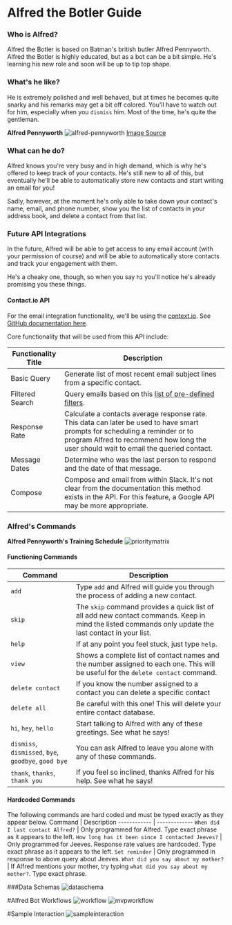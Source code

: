 # Alfred the Botler Guide

### Who is Alfred?
Alfred the Botler is based on Batman's british butler Alfred Pennyworth. Alfred the Botler is highly educated, but as a bot can be a bit simple. He's learning his new role and soon will be up to tip top shape.

### What's he like?
He is extremely polished and well behaved, but at times he becomes quite snarky and his remarks may get a bit off colored. You'll have to watch out for him, especially when you `dismiss` him. Most of the time, he's quite the gentleman.

**Alfred Pennyworth**
![alfred-pennyworth](http://vignette2.wikia.nocookie.net/batman/images/2/24/Alfred_Pennyworth.png)
[Image Source](http://vignette2.wikia.nocookie.net/batman/images/2/24/Alfred_Pennyworth.png)

### What can he do?
Alfred knows you're very busy and in high demand, which is why he's offered to keep track of your contacts. He's still new to all of this, but eventually he'll be able to automatically store new contacts and start writing an email for you!

Sadly, however, at the moment he's only able to take down your contact's name, email, and phone number, show you the list of contacts in your address book, and delete a contact from that list.

### Future API Integrations
In the future, Alfred will be able to get access to any email account (with your permission of course) and will be able to automatically store contacts and track your engagement with them.

He's a cheaky one, though, so when you say `hi` you'll notice he's already promising you these things. 

#### Contact.io API
For the email integration functionality, we'll be using the [context.io](https://context.io/). See [GitHub documentation here](https://github.com/contextio/contextio-ruby).

Core functionality that will be used from this API include:

Functionality Title | Description
------------ | -------------
Basic Query | Generate list of most recent email subject lines from a specific contact.
Filtered Search | Query emails based on this [list of pre-defined filters](https://context.io/docs/2.0/accounts/messages#get).
Response Rate | Calculate a contacts average response rate. This data can later be used to have smart prompts for scheduling a reminder or to program Alfred to recommend how long the user should wait to email the queried contact.
Message Dates | Determine who was the last person to respond and the date of that message.
Compose | Compose and email from within Slack. It's not clear from the documentation this method exists in the API. For this feature, a Google API may be more appropriate.

### Alfred's Commands

**Alfred Pennyworth's Training Schedule**
![prioritymatrix](guide/prioritymatrix.png)

#### Functioning Commands
Command | Description
------------ | -------------
`add` | Type `add` and Alfred will guide you through the process of adding a new contact.
`skip` | The `skip` command provides a quick list of all add new contact commands. Keep in mind the listed commands only update the last contact in your list.
`help` | If at any point you feel stuck, just type `help`.
`view` | Shows a complete list of contact names and the number assigned to each one. This will be useful for the `delete contact` command.
`delete contact`| If you know the number assigned to a contact you can delete a specific contact
`delete all`| Be careful with this one! This will delete your entire contact database.
`hi`, `hey`, `hello` | Start talking to Alfred with any of these greetings. See what he says!
`dismiss`, `dismissed`, `bye`, `goodbye`, `good bye` | You can ask Alfred to leave you alone with any of these commands. 
`thank`, `thanks`, `thank you` | If you feel so inclined, thanks Alfred for his help. See what he says!

#### Hardcoded Commands
The following commands are hard coded and must be typed exactly as they appear below.
Command | Description
------------ | -------------
`When did I last contact Alfred?` | Only programmed for Alfred. Type exact phrase as it appears to the left.
`How long has it been since I contacted Jeeves?` | Only programmed for Jeeves. Response rate values are hardcoded. Type exact phrase as it appears to the left.
`Set reminder` | Only programmed in response to above query about Jeeves.
`What did you say about my mother?` | If Alfred mentions your mother, try typing `what did you say about my mother?`. Type exact phrase.

###Data Schemas
![dataschema](guide/dataschema.png)

#Alfred Bot Workflows
![workflow](guide/completeworkflow.png)
![mvpworkflow](guide/mvpworkflow.png)

#Sample Interaction
![sampleinteraction](guide/sampleinteraction.png)

 






